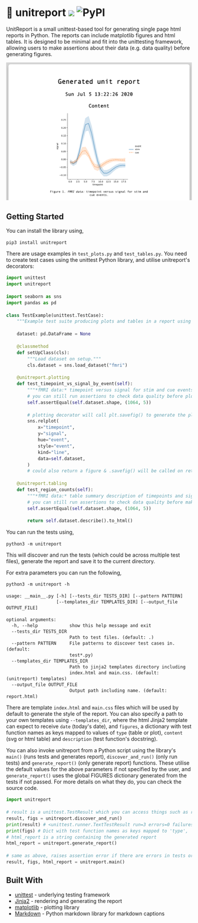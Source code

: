 # :page_facing_up: unitreport ![](https://github.com/annahadji/unitreport/workflows/Publish%20to%20PyPI/badge.svg) ![PyPI](https://img.shields.io/pypi/v/unitreport)

UnitReport is a small unittest-based tool for generating single page html reports in Python.
The reports can include matplotlib figures and html tables.
It is designed to be minimal and fit into the unittesting framework, allowing users to make assertions about their data (e.g. data quality) before generating figures.

![unitreport](https://raw.githubusercontent.com/annahadji/unitreport/master/screenshot.png)

## Getting Started

You can install the library using,

`pip3 install unitreport`

There are usage examples in `test_plots.py` and `test_tables.py`.
You need to create test cases using the unittest Python library, and utilise unitreport's decorators:

```python
import unittest
import unitreport

import seaborn as sns
import pandas as pd

class TestExample(unittest.TestCase):
    """Example test suite producing plots and tables in a report using unitreport."""

    dataset: pd.DataFrame = None

    @classmethod
    def setUpClass(cls):
        """Load dataset on setup."""
        cls.dataset = sns.load_dataset("fmri")

    @unitreport.plotting
    def test_timepoint_vs_signal_by_event(self):
        """*fMRI data:* timepoint versus signal for stim and cue events."""
        # you can still run assertions to check data quality before plotting
        self.assertEqual(self.dataset.shape, (1064, 5))

        # plotting decorator will call plt.savefig() to generate the plot
        sns.relplot(
            x="timepoint",
            y="signal",
            hue="event",
            style="event",
            kind="line",
            data=self.dataset,
        )
        # could also return a figure & .savefig() will be called on returned object

    @unitreport.tabling
    def test_region_counts(self):
        """*fMRI data:* table summary description of timepoints and signals."""
        # you can still run assertions to check data quality before making table
        self.assertEqual(self.dataset.shape, (1064, 5))

        return self.dataset.describe().to_html()
```

You can run the tests using,

`python3 -m unitreport`

This will discover and run the tests (which could be across multiple test files), generate the report and save it to the current directory.

For extra parameters you can run the following,

```
python3 -m unitreport -h

usage: __main__.py [-h] [--tests_dir TESTS_DIR] [--pattern PATTERN]
                   [--templates_dir TEMPLATES_DIR] [--output_file OUTPUT_FILE]

optional arguments:
  -h, --help            show this help message and exit
  --tests_dir TESTS_DIR
                        Path to test files. (default: .)
  --pattern PATTERN     File patterns to discover test cases in. (default:
                        test*.py)
  --templates_dir TEMPLATES_DIR
                        Path to jinja2 templates directory including
                        index.html and main.css. (default: (unitreport) templates)
  --output_file OUTPUT_FILE
                        Output path including name. (default: report.html)
```

There are template `index.html` and `main.css` files which will be used by default to generate the style of the report.
You can also specify a path to your own templates using `--templates_dir`, where the html Jinja2 template can expect to receive `date` (today's date), and `figures`, a dictionary with test function names as keys mapped to values of `type` (table or plot), `content` (svg or html table) and `description` (test function's docstring).

You can also invoke unitreport from a Python script using the library's `main()` (runs tests and generates report), `discover_and_run()` (only run tests) and `generate_report()` (only generate report) functions.
These utilise the default values for the above parameters if not specified by the user, and `generate_report()` uses the global FIGURES dictionary generated from the tests if not passed. For more details on what they do, you can check the source code.

```python
import unitreport

# result is a unittest.TestResult which you can access things such as result.errors
result, figs = unitreport.discover_and_run()
print(result) # <unittest.runner.TextTestResult run=3 errors=0 failures=0>
print(figs) # Dict with test function names as keys mapped to 'type', 'content', and 'description'
# html_report is a string containing the generated report
html_report = unitreport.generate_report()

# same as above, raises assertion error if there are errors in tests or no tests found
result, figs, html_report = unitreport.main()
```

## Built With

- [unittest](https://docs.python.org/3/library/unittest.html) - underlying testing framework
- [Jinja2](https://jinja.palletsprojects.com/en/2.11.x/) - rendering and generating the report
- [matplotlib](https://matplotlib.org/) - plotting library
- [Markdown](https://python-markdown.github.io/) - Python markdown library for markdown captions
